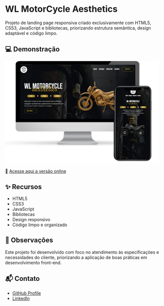 # WL MotorCycle Aesthetics
Projeto de landing page responsiva criado exclusivamente com HTML5, CSS3, JavaScript e bibliotecas, priorizando estrutura semântica, design adaptável e código limpo.

## 💻 Demonstração

<img src="./assets/readme/readme.png" alt="preview" width="500" />

🔗 [Acesse aqui a versão online](https://victorbonifac10.github.io/green-landingpage/)

## ✨ Recursos

- HTML5
- CSS3
- JavaScript
- Bibliotecas
- Design responsivo
- Código limpo e organizado

## 📌 Observações

Este projeto foi desenvolvido com foco no atendimento às especificações e necessidades do cliente, priorizando a aplicação de boas práticas em desenvolvimento front-end.

## 📬 Contato

- [GitHub Profile](https://github.com/VictorBonifac10) 
- [LinkedIn](https://www.linkedin.com/in/victor-alves-bonifacio/)
